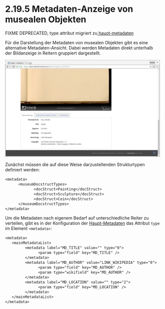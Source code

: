 # 2.19.5 Metadaten-Anzeige von musealen Objekten

FIXME DEPRECATED, type attribut migriert zu[ hauot-metadaten](2.9.1-haupt-metadaten.md)

Für die Darstellung der Metadaten von musealen Objekten gibt es eine alternative Metadaten-Ansicht. Dabei werden Metadaten direkt unterhalb der Bildanzeige in Reitern gruppiert dargestellt.

![](../../.gitbook/assets/museale_metadaten.png)

Zunächst müssen die auf diese Weise darzustellenden Strukturtypen definiert werden:

```markup
<metadata>
      <museumDocstructTypes>
             <docStruct>Painting</docStruct>
             <docStruct>Sculpture</docStruct>
             <docStruct>Coin</docStruct>
      </museumDocstructTypes>
</metadata>
```

Um die Metadaten nach eigenem Bedarf auf unterschiedliche Reiter zu verteilen, gibt es in der Konfiguration der [Haupt-Metadaten](2.9.1-haupt-metadaten.md) das Attribut `type` im Element `<metadata>`:

```markup
<metadata>
   <mainMetadataList>
         <metadata label="MD_TITLE" value="" type="0">
               <param type="field" key="MD_TITLE" />
         </metadata>
         <metadata label="MD_AUTHOR" value="LINK_WIKIPEDIA" type="0">
               <param type="field" key="MD_AUTHOR" />
               <param type="wikifield" key="MD_AUTHOR" />
         </metadata>
         <metadata label="MD_LOCATION" value="" type="2">
               <param type="field" key="MD_LOCATION" />
         </metadata>
   </mainMetadataList>
</metadata>
```

  


